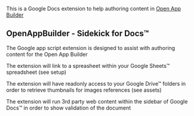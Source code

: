 This is a Google Docs extension to help authoring content in [Open App Builder](https://github.com/IDEMSInternational/open-app-builder)

<h2>OpenAppBuilder - Sidekick for Docs™</h2>

The Google app script extension is designed to assist with authoring content for the Open App Builder


The extension will link to a spreasheet within your Google Sheets™ spreadsheet (see setup)

The extension will have readonly access to your Google Drive™ folders in order to retrieve thumbnails for images references (see assets)

The extension will run 3rd party web content within the sidebar of Google Docs™ in order to show validation of the document
